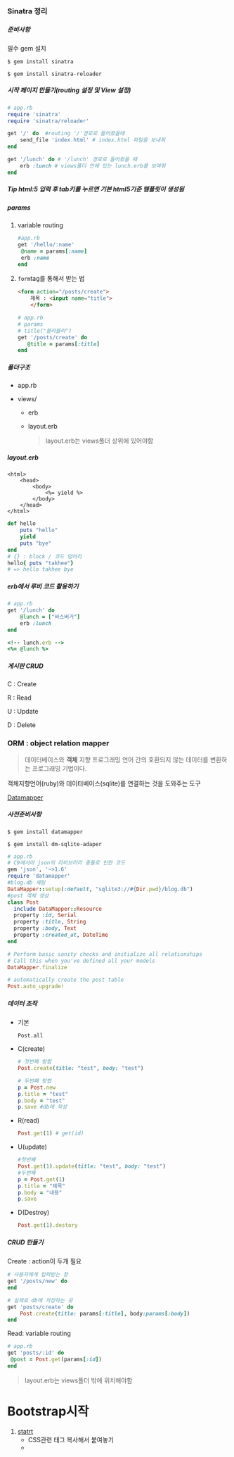 ### Sinatra 정리

##### 준비사항

필수 gem 설치

`$ gem install sinatra`

`$ gem install sinatra-reloader`

##### 시작 페이지 만들기(routing 설징 및 View 설정)

```ruby
# app.rb
require 'sinatra'
require 'sinatra/reloader'

get '/' do  #routing '/'경로로 들어왔을때
    send_file 'index.html' # index.html 파일을 보내줘
end

get '/lunch' do # '/lunch' 경로로 들어왔을 때
    erb :lunch # views폴더 안에 있는 lunch.erb를 보여줘
end
```

##### Tip html:5 입력 후 tab키를 누르면 기본 html5기준 템플릿이 생성됨

##### params

1. variable routing

   ```ruby
   #app.rb
   get '/hello/:name'
   	@name = params[:name]
   	erb :name
   end
   ```



2. `form`tag를 통해서 받는 법

   ```HTML
   <form action="/posts/create">
       제목 : <input name="title">
       </form>
   ```

   ```ruby
   # app.rb
   # params
   # title("블라블라")
   get '/posts/create' do
      @title = params[:title]
   end
   ```

   

##### 폴더구조

- app.rb

- views/

  - erb

  - layout.erb  

    > layout.erb는  views폴더 상위에 있어야함



##### layout.erb

```erb
<html>
    <head>
        <body>
            <%= yield %>
        </body>
    </head>
</html>
```

```ruby
def hello
    puts "hello"
    yield
    puts "bye"
end
# {} : block / 코드 덩어리
hello{ puts "takhee"}
# => hello takhee bye
```



##### erb에서 루비 코드 활용하기

```ruby
# app.rb
get '/lunch' do
    @lunch = ["바스버거"]
    erb :lunch
end
```

```ruby
<!-- lunch.erb -->
<%= @lunch %>
```



##### 게시판 CRUD

C : Create

R : Read

U : Update

D : Delete

### ORM : object relation mapper

>데이터베이스와 **객체** 지향 프로그래밍 언어 간의 호환되지 않는 데이터를 변환하는 프로그래밍 기법이다. 

객체지향언어(ruby)와 데이터베이스(sqlite)를 연결하는 것을 도와주는 도구

[Datamapper]('http://recipes.sinatrarb.com/p/models/data_mapper')

##### 사전준비사항

`$ gem install datamapper`

`$ gem install dm-sqlite-adaper`

```ruby
# app.rb
# C9에서마 json의 라비브러리 충돌로 인한 코드
gem 'json', '~>1.6'
require 'datamapper'
#blog.db 세팅
DataMapper::setup(:default, "sqlite3://#{Dir.pwd}/blog.db")
#post 객체 생성
class Post
  include DataMapper::Resource
  property :id, Serial
  property :title, String
  property :body, Text
  property :created_at, DateTime
end

# Perform basic sanity checks and initialize all relationships
# Call this when you've defined all your models
DataMapper.finalize

# automatically create the post table
Post.auto_upgrade!
```



##### 데이터 조작

- 기본

  `Post.all`

- C(create)

  ```ruby
  # 첫번째 방법
  Post.create(title: "test", body: "test")
  
  # 두번째 방법
  p = Post.new
  p.title = "test"
  p.body = "test"
  p.save #db에 작성
  ```

- R(read)

  ```ruby
  Post.get(1) # get(id)
  ```

- U(update)

  ```ruby
  #첫번째
  Post.get(1).update(title: "test", body: "test")
  #두번째
  p = Post.get(1)
  p.title = "제목"
  p.body = "내용"
  p.save
  ```

- D(Destroy)

  ```ruby
  Post.get(1).destory
  ```



##### CRUD 만들기

Create : action이 두개 필요

```ruby
# 사용자에게 입력받는 창
get '/posts/new' do
end

# 실제로 db에 저장하는 곳
get 'posts/create' do
    Post.create(title: params[:title], body:params[:body])
end
```

Read: variable routing

```ruby
# app.rb
get 'posts/:id' do
 @post = Post.get(params[:id])
end
```



> layout.erb는 views폴더 밖에 위치해야함



# Bootstrap시작 

1. [statrt]('https://getbootstrap.com/docs/4.1/getting-started/introduction/')
   - CSS관련 태그 복사해서 붙여놓기
   - 